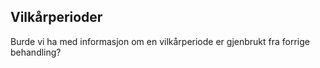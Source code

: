 
## Vilkårperioder
Burde vi ha med informasjon om en vilkårperiode er gjenbrukt fra forrige behandling?